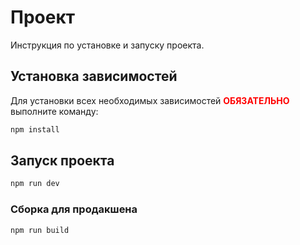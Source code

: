 # Проект

Инструкция по установке и запуску проекта.

## Установка зависимостей

Для установки всех необходимых зависимостей <span style="color: red; font-weight: bold;">ОБЯЗАТЕЛЬНО</span> выполните команду:

```sh
npm install
```

## Запуск проекта

```sh
npm run dev
```

### Сборка для продакшена

```sh
npm run build
```
